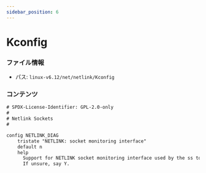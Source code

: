 ```yaml
---
sidebar_position: 6
---
```

# Kconfig

### ファイル情報

- パス: `linux-v6.12/net/netlink/Kconfig`

### コンテンツ

```txt
# SPDX-License-Identifier: GPL-2.0-only
#
# Netlink Sockets
#

config NETLINK_DIAG
	tristate "NETLINK: socket monitoring interface"
	default n
	help
	  Support for NETLINK socket monitoring interface used by the ss tool.
	  If unsure, say Y.

```
